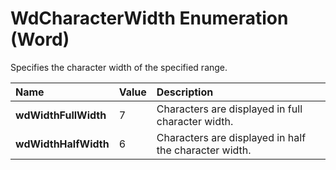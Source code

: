 
# WdCharacterWidth Enumeration (Word)

Specifies the character width of the specified range.



|**Name**|**Value**|**Description**|
|:-----|:-----|:-----|
| **wdWidthFullWidth**|7|Characters are displayed in full character width.|
| **wdWidthHalfWidth**|6|Characters are displayed in half the character width.|
